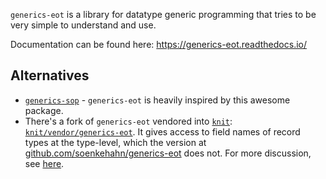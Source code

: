 `generics-eot` is a library for datatype generic programming that tries to be
very simple to understand and use.

Documentation can be found here: https://generics-eot.readthedocs.io/

## Alternatives

- [`generics-sop`](http://hackage.haskell.org/package/generics-sop) - `generics-eot` is heavily inspired by this awesome package.
- There's a fork of `generics-eot` vendored into [`knit`](https://github.com/pkamenarsky/knit): [`knit/vendor/generics-eot`](https://github.com/pkamenarsky/knit/tree/master/vendor/generics-eot). It gives access to field names of record types at the type-level, which the version at [github.com/soenkehahn/generics-eot](https://github.com/soenkehahn/generics-eot) does not. For more discussion, see [here](https://github.com/soenkehahn/generics-eot/pull/26#issuecomment-840751262).
